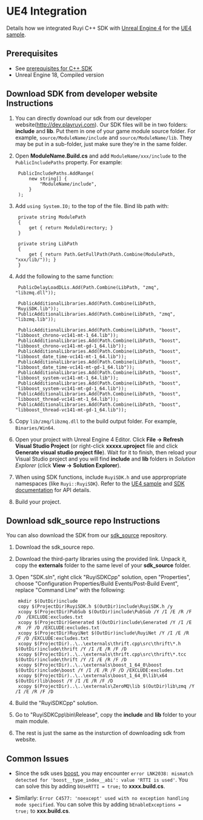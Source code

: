 # UE4 Integration

Details how we integrated Ruyi C++ SDK with [Unreal Engine 4](https://www.unrealengine.com/en-US/) for the [UE4 sample](https://bitbucket.org/playruyi/unreal_demo).

## Prerequisites

- See [prerequisites for C++ SDK](cplusplus.md#Prerequsites)
- Unreal Engine 18, Compiled version

## Download SDK from developer website Instructions

1. You can directly download our sdk from our developer website(http://dev.playruyi.com). Our SDK files will be in two folders: __include__ and __lib__.  Put them in one of your game module source folder.  For example, `source/ModuleName/include` and `source/ModuleName/lib`.  They may be put in a sub-folder, just make sure they're in the same folder.
1. Open __ModuleName.Build.cs__ and add `ModuleName/xxx/include` to the `PublicIncludePaths` property.  For example:

        PublicIncludePaths.AddRange(
            new string[] {
                "ModuleName/include",
            }
        );

1. Add `using System.IO;` to the top of the file.  Bind lib path with:

        private string ModulePath
        {
            get { return ModuleDirectory; }
        }

        private string LibPath
        {
            get { return Path.GetFullPath(Path.Combine(ModulePath, "xxx/lib/")); }
        }

1. Add the following to the same function:

        PublicDelayLoadDLLs.Add(Path.Combine(LibPath, "zmq", "libzmq.dll"));

        PublicAdditionalLibraries.Add(Path.Combine(LibPath, "RuyiSDK.lib"));
        PublicAdditionalLibraries.Add(Path.Combine(LibPath, "zmq", "libzmq.lib"));

        PublicAdditionalLibraries.Add(Path.Combine(LibPath, "boost", "libboost_chrono-vc141-mt-1_64.lib"));
        PublicAdditionalLibraries.Add(Path.Combine(LibPath, "boost", "libboost_chrono-vc141-mt-gd-1_64.lib"));
        PublicAdditionalLibraries.Add(Path.Combine(LibPath, "boost", "libboost_date_time-vc141-mt-1_64.lib"));
        PublicAdditionalLibraries.Add(Path.Combine(LibPath, "boost", "libboost_date_time-vc141-mt-gd-1_64.lib"));
        PublicAdditionalLibraries.Add(Path.Combine(LibPath, "boost", "libboost_system-vc141-mt-1_64.lib"));
        PublicAdditionalLibraries.Add(Path.Combine(LibPath, "boost", "libboost_system-vc141-mt-gd-1_64.lib"));
        PublicAdditionalLibraries.Add(Path.Combine(LibPath, "boost", "libboost_thread-vc141-mt-1_64.lib"));
        PublicAdditionalLibraries.Add(Path.Combine(LibPath, "boost", "libboost_thread-vc141-mt-gd-1_64.lib"));

1. Copy `lib/zmq/libzmq.dll` to the build output folder.  For example, `Binaries/Win64`.
1. Open your project with Unreal Engine 4 Editor.  Click __File -> Refresh Visual Studio Project__ (or right-click __xxxxx.uproject__ file and click __Generate visual studio project file__).  Wait for it to finish, then reload your Visual Studio project and you will find __include__ and __lib__ folders in _Solution Explorer_ (click __View -> Solution Explorer__).
1. When using SDK functions, include `RuyiSDK.h` and use apprpropriate namespaces (like `Ruyi::RuyiSDK`).  Refer to the [UE4 sample](https://bitbucket.org/playruyi/unreal_demo) and [SDK documentation](http://dev.playruyi.com/api) for API details.
1. Build your project.

## Download sdk_source repo Instructions

You can also download the SDK from our [sdk_source](https://bitbucket.org/playruyi/sdk_source) repository.

1. Download the sdk_source repo.

1. Download the third-party libraries using the provided link.  Unpack it, copy the __externals__ folder to the same level of your __sdk_source__ folder.
  
1. Open "SDK.sln", right click "RuyiSDKCpp" solution, open "Properties", choose "Configuration Properties/Build Events/Post-Build Event", replace "Command Line" with the following:  

        mkdir $(OutDir)include
        copy $(ProjectDir)RuyiSDK.h $(OutDir)include\RuyiSDK.h /y
        xcopy $(ProjectDir)PubSub $(OutDir)include\PubSub /Y /I /E /R /F /D  /EXCLUDE:excludes.txt
        xcopy $(ProjectDir)Generated $(OutDir)include\Generated /Y /I /E /R  /F /D /EXCLUDE:excludes.txt
        xcopy $(ProjectDir)RuyiNet $(OutDir)include\RuyiNet /Y /I /E /R  /F /D /EXCLUDE:excludes.txt
        xcopy $(ProjectDir)..\..\externals\thrift.cpp\src\thrift\*.h $(OutDir)include\thrift /Y /I /E /R /F /D
        xcopy $(ProjectDir)..\..\externals\thrift.cpp\src\thrift\*.tcc $(OutDir)include\thrift /Y /I /E /R /F /D
        xcopy $(ProjectDir)..\..\externals\boost_1_64_0\boost $(OutDir)include\boost /Y /I /E /R /F /D /EXCLUDE:excludes.txt
        xcopy $(ProjectDir)..\..\externals\boost_1_64_0\lib\x64 $(OutDir)lib\boost /Y /I /E /R /F /D 
        xcopy $(ProjectDir)..\..\externals\ZeroMQ\lib $(OutDir)lib\zmq /Y /I /E /R /F /D

1. Build the "RuyiSDKCpp" solution.

1. Go to "RuyiSDKCpp\bin\Release", copy the __include__ and __lib__ folder to your main module.

1. The rest is just the same as the insturction of downloading sdk from website.

## Common Issues

- Since the sdk uses [boost](http://www.boost.org/), you may encounter `error LNK2038: mismatch detected for 'boost__type_index__abi': value 'RTTI is used'`.  You can solve this by adding `bUseRTTI = true;` to __xxxx.build.cs__.

- Similarly: `Error C4577: 'noexcept' used with no exception handling mode specified`.  You can solve this by adding `bEnableExceptions = true;` to __xxx.build.cs__.

